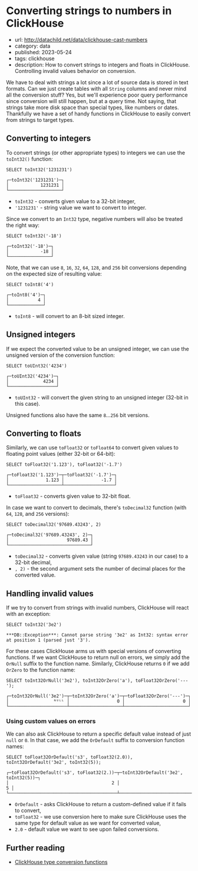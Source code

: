 # Converting strings to numbers in ClickHouse
* url: http://datachild.net/data/clickhouse-cast-numbers
* category: data
* published: 2023-05-24
* tags: clickhouse
* description: How to convert strings to integers and floats in ClickHouse. Controlling invalid values behavior on conversion.

We have to deal with strings a lot since a lot of source data is stored in text formats. Can we just create tables with all `String` columns and never mind all the conversion stuff? Yes, but we'll experience poor query performance since conversion will still happen, but at a query time. Not saying, that strings take more disk space than special types, like numbers or dates. Thankfully we have a set of handy functions in ClickHouse to easily convert from strings to target types.

## Converting to integers

To convert strings (or other appropriate types) to integers we can use the `toInt32()` function:

```
SELECT toInt32('1231231')
```
```output
┌─toInt32('1231231')─┐
│            1231231 │
└────────────────────┘
```
* `toInt32` - converts given value to a 32-bit integer,
* `'1231231'` - string value we want to convert to integer.

Since we convert to an `Int32` type, negative numbers will also be treated the right way:

```
SELECT toInt32('-18')
```
```output
┌─toInt32('-18')─┐
│            -18 │
└────────────────┘
```

Note, that we can use `8`, `16`, `32`, `64`, `128`, and `256` bit conversions depending on the expected size of resulting value:
```
SELECT toInt8('4')
```
```output
┌─toInt8('4')─┐
│           4 │
└─────────────┘
```
* `toInt8` - will convert to an 8-bit sized integer.


## Unsigned integers

If we expect the converted value to be an unsigned integer, we can use the unsigned version of the conversion function:

```
SELECT toUInt32('4234')
```
```output
┌─toUInt32('4234')─┐
│             4234 │
└──────────────────┘
```
* `toUInt32` - will convert the given string to an unsigned integer (32-bit in this case).

Unsigned functions also have the same `8`...`256` bit versions.


## Converting to floats

Similarly, we can use `toFloat32` or `toFloat64` to convert given values to floating point values (either 32-bit or 64-bit):

```
SELECT toFloat32('1.123'), toFloat32('-1.7')
```
```output
┌─toFloat32('1.123')─┬─toFloat32('-1.7')─┐
│              1.123 │              -1.7 │
└────────────────────┴───────────────────┘
```
* `toFloat32` - converts given value to 32-bit float.

In case we want to convert to decimals, there's `toDecimal32` function (with `64`, `128`, and `256` versions):
```
SELECT toDecimal32('97689.43243', 2)
```
```output
┌─toDecimal32('97689.43243', 2)─┐
│                      97689.43 │
└───────────────────────────────┘
```
* `toDecimal32` - converts given value (string `97689.43243` in our case) to a 32-bit decimal,
* `, 2)` - the second argument sets the number of decimal places for the converted value.

## Handling invalid values

If we try to convert from strings with invalid numbers, ClickHouse will react with an exception:

```
SELECT toInt32('3e2')
```
```output
***DB::Exception***: Cannot parse string '3e2' as Int32: syntax error at position 1 (parsed just '3').
```

For these cases ClickHouse arms us with special versions of converting functions. If we want ClickHouse to return null on errors, we simply add the `OrNull` suffix to the function name. Similarly, ClickHouse returns `0` if we add `OrZero` to the function name:

```
SELECT toInt32OrNull('3e2'), toInt32OrZero('a'), toFloat32OrZero('---');
```
```output
┌─toInt32OrNull('3e2')─┬─toInt32OrZero('a')─┬─toFloat32OrZero('---')─┐
│                 ᴺᵁᴸᴸ │                  0 │                      0 │
└──────────────────────┴────────────────────┴────────────────────────┘
```

### Using custom values on errors

We can also ask ClickHouse to return a specific default value instead of just `null` or `0`. In that case, we add the `OrDefault` suffix to conversion function names:

```
SELECT toFloat32OrDefault('s3', toFloat32(2.0)), toInt32OrDefault('3e2', toInt32(5));
```
```output
┌─toFloat32OrDefault('s3', toFloat32(2.))─┬─toInt32OrDefault('3e2', toInt32(5))─┐
│                                       2 │                                   5 │
└─────────────────────────────────────────┴─────────────────────────────────────┘
```
* `OrDefault` - asks ClickHouse to return a custom-defined value if it fails to convert,
* `toFloat32` - we use conversion here to make sure ClickHouse uses the same type for default value as we want for  converted value,
* `2.0` - default value we want to see upon failed conversions.


## Further reading
* [ClickHouse type conversion functions](https://clickhouse.com/docs/en/sql-reference/functions/type-conversion-functions)
